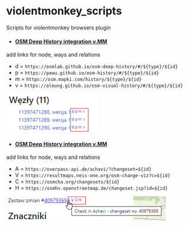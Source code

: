 # violentmonkey_scripts
Scripts for violentmonkey browsers plugin
* #### [OSM Deep History integration v.MM](scripts/OSM_Deep_History_integration_v.MM)
add links for node, ways and relations
* d = `https://osmlab.github.io/osm-deep-history/#/${type}/${id}`
* p = `https://pewu.github.io/osm-history/#/${type}/${id}`
* m = `https://osm.mapki.com/history/${type}/${id}`
* v = `https://aleung.github.io/osm-visual-history/#/${type}/${id}`

![screenshot](scripts/OSM_Deep_History_integration_v.MM.png)

* #### [OSM Deep History integration v.MM](scripts/OSM_Deep_History_integration_v.MM)
add links for node, ways and relations
* A = `https://overpass-api.de/achavi/?changeset=${id}`
* V = `https://resultmaps.neis-one.org/osm-change-viz?c=${id}`
* C = `https://osmcha.org/changesets/${id}`
* H = `https://osmhv.openstreetmap.de/changeset.jsp?id=${id}`

![screenshot](scripts/OSM_Changeset_Viewer_Integration_v.MM.png)
